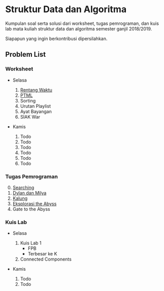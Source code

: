 # Struktur Data dan Algoritma

Kumpulan soal serta solusi dari worksheet, tugas pemrograman, dan kuis lab mata kuliah struktur data dan algoritma semester ganjil 2018/2019.

Siapapun yang ingin berkontribusi dipersilahkan.

## Problem List

### Worksheet

- Selasa

  1. [Rentang Waktu](worksheet/selasa/ws1/)
  2. [PTML](worksheet/selasa/ws2/)
  3. Sorting
  4. Urutan Playlist
  5. Ayat Bayangan
  6. SIAK War

- Kamis
  1. Todo
  2. Todo
  3. Todo
  4. Todo
  5. Todo
  6. Todo

### Tugas Pemrograman

0. [Searching](tugas-pemrograman/tp0/)
1. [Dylan dan Milya](tugas-pemrograman/tp1/)
1. [Kalung](tugas-pemrograman/tp2/)
1. [Eksplorasi the Abyss](tugas-pemrograman/tp3/)
1. Gate to the Abyss

### Kuis Lab

- Selasa

  1. Kuis Lab 1
     - FPB
     - Terbesar ke K
  2. Connected Components

- Kamis
  1. Todo
  2. Todo
